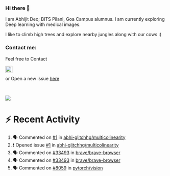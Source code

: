 ### Hi there 👋

I am Abhijit Deo; BITS Pilani, Goa Campus alumnus. I am currently exploring Deep learning with medical images.  


I like to climb high trees and explore nearby jungles along with our cows :)
### Contact me:

Feel free to Contact


[<img align="left" alt="Abhijit Deo | Gmail" width="22px" src="https://cdn.jsdelivr.net/npm/simple-icons@v3/icons/gmail.svg" />][gmail]
<br />


 or Open a new issue [here](https://github.com/abhi-glitchhg/abhi-glitchhg/issues)

[gmail]: mailto:f20190041@goa.bits-pilani.ac.in

<br>



![](https://komarev.com/ghpvc/?username=abhi-glitchhg&color=green)


# :zap: Recent Activity

<!--START_SECTION:activity-->
1. 🗣 Commented on [#1](https://github.com/abhi-glitchhg/multicolinearity/issues/1#issuecomment-1780898745) in [abhi-glitchhg/multicolinearity](https://github.com/abhi-glitchhg/multicolinearity)
2. ❗ Opened issue [#1](https://github.com/abhi-glitchhg/multicolinearity/issues/1) in [abhi-glitchhg/multicolinearity](https://github.com/abhi-glitchhg/multicolinearity)
3. 🗣 Commented on [#33493](https://github.com/brave/brave-browser/issues/33493#issuecomment-1777617414) in [brave/brave-browser](https://github.com/brave/brave-browser)
4. 🗣 Commented on [#33493](https://github.com/brave/brave-browser/issues/33493#issuecomment-1775561744) in [brave/brave-browser](https://github.com/brave/brave-browser)
5. 🗣 Commented on [#8059](https://github.com/pytorch/vision/issues/8059#issuecomment-1773790612) in [pytorch/vision](https://github.com/pytorch/vision)
<!--END_SECTION:activity-->
